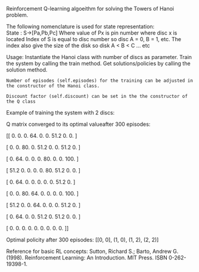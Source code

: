 Reinforcement Q-learning algoeithm for solving the Towers of Hanoi problem.



The following nomenclature is used for state representation:  
State : S->[Pa,Pb,Pc] Where value of Px is pin number where 
disc x is located Index of S is equal to disc number so disc A = 0, B = 1, etc. 
The index also give the size of the disk so disk A < B < C ... etc 




Usage:
	Instantiate the Hanoi class with number of discs as parameter.
	Train the system by calling the train method.
	Get solutions/policies by calling the solution method.

	Number of episodes (self.episodes) for the training can be adjusted in the constructor of the Hanoi class.

	Discount factor (self.discount) can be set in the the constructor of the Q class	

Example of training the system with 2 discs:

Q matrix converged to its optimal valueafter 300 episodes:

[[   0.     0.     0.    64.     0.     0.    51.2    0.     0. ]

 [   0.     0.    80.     0.    51.2    0.     0.    51.2    0. ]

 [   0.    64.     0.     0.     0.    80.     0.     0.   100. ]

 [  51.2    0.     0.     0.     0.    80.    51.2    0.     0. ]

 [   0.    64.     0.     0.     0.     0.     0.    51.2    0. ]

 [   0.     0.    80.    64.     0.     0.     0.     0.   100. ]

 [  51.2    0.     0.    64.     0.     0.     0.    51.2    0. ]

 [   0.    64.     0.     0.    51.2    0.    51.2    0.     0. ]

 [   0.     0.     0.     0.     0.     0.     0.     0.     0. ]]



Optimal policity after 300 episodes:
[[0, 0], (1, 0), (1, 2), (2, 2)]



Reference for basic RL concepts:
Sutton, Richard S.; Barto, Andrew G. (1998). Reinforcement Learning: An Introduction. MIT Press. ISBN 0-262-19398-1.